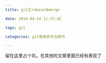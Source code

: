 ```yaml
---
title: git之rebase与merge

date: 2014-04-14 11:37:42

tags: git

categories: git常用命令与技巧

---
```


留在这里占个坑，在其他的文章里面已经有表现了
